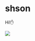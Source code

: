# shson
Hi!✋

<a href="https://www.instagram.com/sonsoheek/" target="_blank"><img src="https://img.shields.io/badge/Instagram-000000?style=flat&logo=appveyor&logoColor=FFFFFF"/></a>
